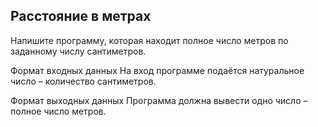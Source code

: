 ## Расстояние в метрах

Напишите программу, которая находит полное число метров по заданному числу сантиметров.

Формат входных данных
На вход программе подаётся натуральное число – количество сантиметров.

Формат выходных данных
Программа должна вывести одно число – полное число метров.